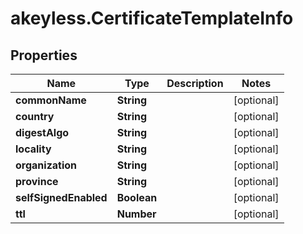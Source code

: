 # akeyless.CertificateTemplateInfo

## Properties

Name | Type | Description | Notes
------------ | ------------- | ------------- | -------------
**commonName** | **String** |  | [optional] 
**country** | **String** |  | [optional] 
**digestAlgo** | **String** |  | [optional] 
**locality** | **String** |  | [optional] 
**organization** | **String** |  | [optional] 
**province** | **String** |  | [optional] 
**selfSignedEnabled** | **Boolean** |  | [optional] 
**ttl** | **Number** |  | [optional] 


